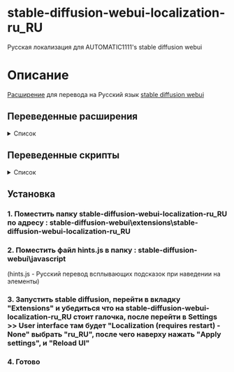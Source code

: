 # stable-diffusion-webui-localization-ru_RU
 Русская локализация для AUTOMATIC1111's stable diffusion webui

# Описание
[Расширение](https://github.com/Northerner1/stable-diffusion-webui-localization-ru_RU) для перевода на Русский язык [stable diffusion webui](https://github.com/AUTOMATIC1111/stable-diffusion-webui)

## Переведенные расширения
<details>
  <summary>Список</summary>

  - [x] [aesthetic gradients](https://github.com/AUTOMATIC1111/stable-diffusion-webui-aesthetic-gradients)  
  - [x] [wildcards](https://github.com/AUTOMATIC1111/stable-diffusion-webui-wildcards)  
  - [x] [dynamic prompts](https://github.com/adieyal/sd-dynamic-prompts)  
  - [x] [steps animation](https://github.com/vladmandic/sd-extension-steps-animation)  
  - [x] [training picker](https://github.com/Maurdekye/training-picker)  
  - [x] [tokenizer](https://github.com/AUTOMATIC1111/stable-diffusion-webui-tokenizer)  
  - [x] [latent mirroring](https://github.com/dfaker/SD-latent-mirroring)  
  - [x] [embedding editor](https://github.com/CodeExplode/stable-diffusion-webui-embedding-editor)  
  - [x] [conditioning highres fix](	https://github.com/dtlnor/stable-diffusion-webui-conditioning-highres-fix.git) 
  - [x] [DreamArtist](https://github.com/7eu7d7/DreamArtist-sd-webui-extension.git)  
  - [x] [rembg](https://github.com/AUTOMATIC1111/stable-diffusion-webui-rembg)
  - [x] [Tiled Diffusion](https://github.com/pkuliyi2015/multidiffusion-upscaler-for-automatic1111)
  - [x] [ToMe SD](https://github.com/SLAPaper/a1111-sd-webui-tome)
  - [x] [ebsynth utility](https://github.com/s9roll7/ebsynth_utility)
  - [x] [ControlNet](https://github.com/Mikubill/sd-webui-controlnet)
  - [x] [images browser](https://github.com/AlUlkesh/stable-diffusion-webui-images-browser)  
  - [x] [Prompt Translator](https://github.com/butaixianran/Stable-Diffusion-Webui-Prompt-Translator)  
  
</details>

## Переведенные скрипты

<details>
  <summary>Список</summary>
  
  - [x] [seed travel](https://github.com/yownas/seed_travel)
  - [x] [shift attention](https://github.com/yownas/shift-attention)
  - [x] [prompt travel](https://github.com/Kahsolt/stable-diffusion-webui-prompt-travel)
  - [x] [depthmap2mask](https://github.com/Extraltodeus/depthmap2mask)  



</details>

## Установка

### 1. Поместить папку stable-diffusion-webui-localization-ru_RU по адресу : stable-diffusion-webui\extensions\stable-diffusion-webui-localization-ru_RU

### 2. Поместить файл hints.js в папку : stable-diffusion-webui\javascript
(hints.js - Русский перевод всплывающих подсказок при наведении на элементы) 

### 3. Запустить stable diffusion, перейти в вкладку "Extensions" и убедиться что на stable-diffusion-webui-localization-ru_RU стоит галочка, после перейти в Settings >> User interface там будет "Localization (requires restart) - None" выбрать "ru_RU", после чего наверху нажать "Apply settings", и "Reload UI" 

### 4. Готово 
